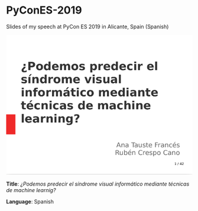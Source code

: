 # PyConES-2019
Slides of my speech at PyCon ES 2019 in Alicante, Spain (Spanish) 

![Front slide](./cover.png)

**Title**: *¿Podemos predecir el síndrome visual informático mediante técnicas de machine learnig?*

**Language**: Spanish
